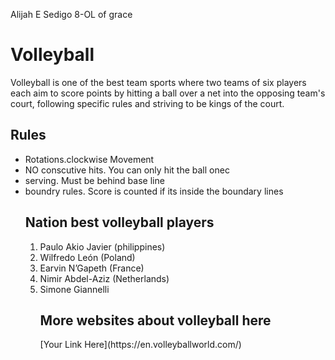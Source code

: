 Alijah E Sedigo 8-OL of grace
<html>
<head>
<title> king of the court! </title>
</head>
<body> <h1> Volleyball </h1>
<p> Volleyball is one of the best team sports where two teams of six players each aim to score points by hitting a ball over a net into the opposing team's court, following specific rules and striving to be kings of the court. </p>
<h2> Rules </h2>
  <Ul> 
  <li> Rotations.clockwise Movement </li>
  <li> NO conscutive hits. You can only hit the ball onec </li>
  <li> serving. Must be behind base line </li>
  <li> boundry rules. Score is counted if its inside the boundary lines</li>
<h2> Nation best volleyball players </h2>
  <ol>
  <li> Paulo Akio Javier (philippines) </li>
  <li> Wilfredo León (Poland) </li> 
  <li> Earvin N’Gapeth (France) </li>
  <li> Nimir Abdel-Aziz (Netherlands) </li>
  <li> Simone Giannelli </li>
<h2> More websites about volleyball here </h2>
  [Your Link Here](https://en.volleyballworld.com/)

